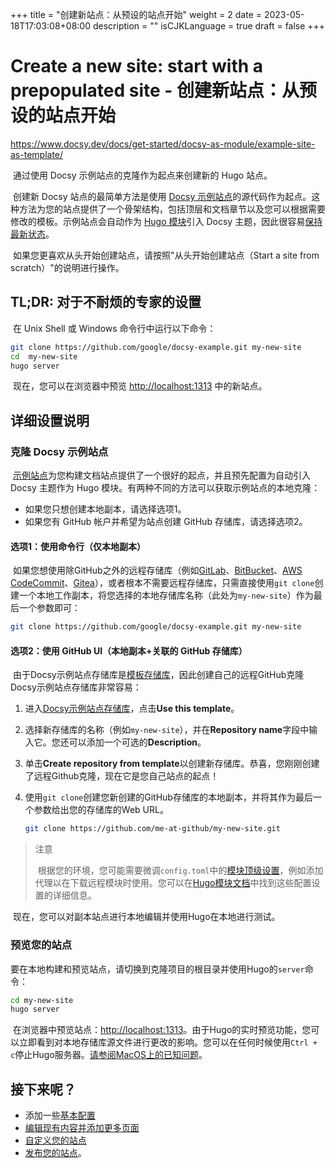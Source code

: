 +++
title = "创建新站点：从预设的站点开始"
weight = 2
date = 2023-05-18T17:03:08+08:00
description = ""
isCJKLanguage = true
draft = false
+++

# Create a new site: start with a prepopulated site - 创建新站点：从预设的站点开始

https://www.docsy.dev/docs/get-started/docsy-as-module/example-site-as-template/

​	通过使用 Docsy 示例站点的克隆作为起点来创建新的 Hugo 站点。

​	创建新 Docsy 站点的最简单方法是使用 [Docsy 示例站点](https://github.com/google/docsy-example)的源代码作为起点。这种方法为您的站点提供了一个骨架结构，包括顶层和文档章节以及您可以根据需要修改的模板。示例站点会自动作为 [Hugo 模块](https://gohugo.io/hugo-modules/)引入 Docsy 主题，因此很容易[保持最新状态](https://www.docsy.dev/docs/updating/updating-hugo-module/)。

​	如果您更喜欢从头开始创建站点，请按照"从头开始创建站点（Start a site from scratch）"的说明进行操作。

## TL;DR: 对于不耐烦的专家的设置

​	在 Unix Shell 或 Windows 命令行中运行以下命令：

```bash
git clone https://github.com/google/docsy-example.git my-new-site
cd  my-new-site
hugo server
```

​	现在，您可以在浏览器中预览 [http://localhost:1313](http://localhost:1313/) 中的新站点。

## 详细设置说明 

### 克隆 Docsy 示例站点 

​	[示例站点](https://example.docsy.dev/)为您构建文档站点提供了一个很好的起点，并且预先配置为自动引入 Docsy 主题作为 Hugo 模块。有两种不同的方法可以获取示例站点的本地克隆：

- 如果您只想创建本地副本，请选择选项1。 
- 如果您有 GitHub 帐户并希望为站点创建 GitHub 存储库，请选择选项2。 

#### 选项1：使用命令行（仅本地副本） 

​	如果您想使用除GitHub之外的远程存储库（例如[GitLab](https://gitlab.com/)、[BitBucket](https://bitbucket.org/)、[AWS CodeCommit](https://aws.amazon.com/codecommit/)、[Gitea](https://gitea.io/)），或者根本不需要远程存储库，只需直接使用`git clone`创建一个本地工作副本，将您选择的本地存储库名称（此处为`my-new-site`）作为最后一个参数即可：

```bash
git clone https://github.com/google/docsy-example.git my-new-site
```

#### 选项2：使用 GitHub UI（本地副本+关联的 GitHub 存储库） 

​	由于Docsy示例站点存储库是[模板存储库](https://github.blog/2019-06-06-generate-new-repositories-with-repository-templates/)，因此创建自己的远程GitHub克隆Docsy示例站点存储库非常容易：

1. 进入[Docsy示例站点存储库](https://github.com/google/docsy-example)，点击**Use this template**。

2. 选择新存储库的名称（例如`my-new-site`），并在**Repository name**字段中输入它。您还可以添加一个可选的**Description**。

3. 单击**Create repository from template**以创建新存储库。恭喜，您刚刚创建了远程Github克隆，现在它是您自己站点的起点！

4. 使用`git clone`创建您新创建的GitHub存储库的本地副本，并将其作为最后一个参数给出您的存储库的Web URL。

   ```bash
   git clone https://github.com/me-at-github/my-new-site.git
   ```


> 注意
>
> ​	根据您的环境，您可能需要微调`config.toml`中的[模块顶级设置](https://github.com/google/docsy-example/blob/1c7f7e300c90cd690ca5be66b43fe58713bb21c9/config.toml#L221-L228)，例如添加代理以在下载远程模块时使用。您可以在[Hugo模块文档](https://gohugo.io/hugo-modules/configuration/#module-config-top-level)中找到这些配置设置的详细信息。

​	现在，您可以对副本站点进行本地编辑并使用Hugo在本地进行测试。

### 预览您的站点 

​	要在本地构建和预览站点，请切换到克隆项目的根目录并使用Hugo的`server`命令：

```bash
cd my-new-site
hugo server
```

​	在浏览器中预览站点：[http://localhost:1313](http://localhost:1313/)。由于Hugo的实时预览功能，您可以立即看到对本地存储库源文件进行更改的影响。您可以在任何时候使用`Ctrl + c`停止Hugo服务器。[请参阅MacOS上的已知问题](https://www.docsy.dev/docs/get-started/known_issues/#macos)。

## 接下来呢？ 

- 添加一些[基本配置](https://www.docsy.dev/docs/get-started/basic-configuration/) 
- [编辑现有内容并添加更多页面](https://www.docsy.dev/docs/adding-content/) 
- [自定义您的站点](https://www.docsy.dev/docs/adding-content/lookandfeel/)
- [发布您的站点](https://www.docsy.dev/docs/deployment/)。
